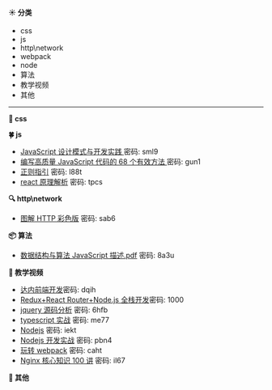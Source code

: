 #### :sunny: 分类

- css
- js
- http\network
- webpack
- node
- 算法
- 教学视频
- 其他

---

**:blossom: css**

**:four_leaf_clover: js**

- [JavaScript 设计模式与开发实践 ](https://pan.baidu.com/s/1saPpzwb31nFoO_oWYGURuQ) 密码: sml9
- [编写高质量 JavaScript 代码的 68 个有效方法 ](https://pan.baidu.com/s/1dlSUeBkyckjVUZgydBvH7g) 密码: gun1
- [正则指引](https://pan.baidu.com/s/1uulQbkpMUDfhq9iiTHxrOg) 密码: l88t
- [react 原理解析](https://pan.baidu.com/s/168sEDskOcYA4I4oWJJs-Jg) 密码: tpcs

**:mag: http\network**

- [图解 HTTP 彩色版](https://pan.baidu.com/s/1W0HJdbVaaR4WprfYbskq0g) 密码: sab6

**:package: 算法**

- [数据结构与算法 JavaScript 描述.pdf](https://pan.baidu.com/s/15Ova5x2Uh2EzI5lkOqDupQ) 密码: 8a3u

**:page_facing_up: 教学视频**

- [达内前端开发](https://pan.baidu.com/s/1KJRt66eXmEBG8NvlzhvHew)密码: dqih
- [Redux+React Router+Node.js 全栈开发](https://pan.baidu.com/s/1am5gicx0r27Ce0bZqG2xDA)密码: 1000
- [jquery 源码分析](https://pan.baidu.com/s/1nx12ptZOBswSg5eG2sZFew) 密码: 6hfb
- [typescript 实战](https://pan.baidu.com/s/1h-ly7OcjO4ZNsdFJe2syXA) 密码: me77
- [Nodejs](https://pan.baidu.com/s/10zrQ7K6Vm8ZrNAKeFC5yPg) 密码: iekt
- [Nodejs 开发实战](https://pan.baidu.com/s/1HZ1r5onb2ORkHhSKL1DhSg) 密码: pbn4
- [玩转 webpack](https://pan.baidu.com/s/13Zl8MOztd53u-L_iJWW80w) 密码: caht
- [Nginx 核心知识 100 讲](https://pan.baidu.com/s/15-5rSUV4fe4ihqeG7AmS1A) 密码: il67

**:book: 其他**

